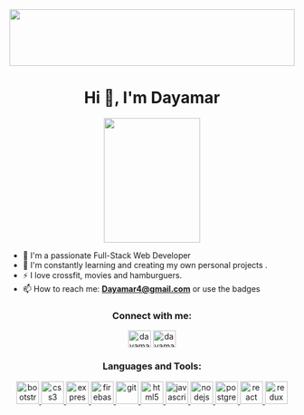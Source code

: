 <img width="100%" height="100" src="https://i.pinimg.com/originals/3b/3b/d2/3b3bd234a31c34165453a78a97befbb4.png"/>


<h1 align="center">Hi 👋, I'm Dayamar</h1>
<p  align="center"><img src="https://previews.123rf.com/images/yupiramos/yupiramos1710/yupiramos171009645/87758206-chica-de-dibujos-animados-con-la-programaci%C3%B3n-de-trabajo-de-trabajo-ilustraci%C3%B3n-vectorial.jpg" width="170" height="220" /></p>

- 🌱  I'm a passionate Full-Stack Web Developer
- 🔭  I'm constantly learning and creating my own personal projects .
- ⚡  I love crossfit, movies and hamburguers.
- 📫  How to reach me: **Dayamar4@gmail.com** or use the badges  

<h3 align="center">Connect with me:</h3>
<p align="center">
<a href="https://linkedin.com/in/dayamartinez" target="blank"><img align="center" src="https://cdn.jsdelivr.net/npm/simple-icons@3.0.1/icons/linkedin.svg" alt="dayamartinez" height="30" width="40" /></a>
<a href="https://instagram.com/dayamartinz" target="blank"><img align="center" src="https://cdn.jsdelivr.net/npm/simple-icons@3.0.1/icons/instagram.svg" alt="dayamartinz" height="30" width="40" /></a>
</p>

<h3 align="center">Languages and Tools:</h3>
<p align="center"> <a href="https://getbootstrap.com" target="_blank"> <img src="https://devicons.github.io/devicon/devicon.git/icons/bootstrap/bootstrap-plain.svg" alt="bootstrap" width="40" height="40"/> </a> <a href="https://www.w3schools.com/css/" target="_blank"> <img src="https://devicons.github.io/devicon/devicon.git/icons/css3/css3-original-wordmark.svg" alt="css3" width="40" height="40"/> </a> <a href="https://expressjs.com" target="_blank"> <img src="https://devicons.github.io/devicon/devicon.git/icons/express/express-original-wordmark.svg" alt="express" width="40" height="40"/> </a> <a href="https://firebase.google.com/" target="_blank"> <img src="https://www.vectorlogo.zone/logos/firebase/firebase-icon.svg" alt="firebase" width="40" height="40"/> </a> <a href="https://git-scm.com/" target="_blank"> <img src="https://www.vectorlogo.zone/logos/git-scm/git-scm-icon.svg" alt="git" width="40" height="40"/> </a> <a href="https://www.w3.org/html/" target="_blank"> <img src="https://devicons.github.io/devicon/devicon.git/icons/html5/html5-original-wordmark.svg" alt="html5" width="40" height="40"/> </a> <a href="https://developer.mozilla.org/en-US/docs/Web/JavaScript" target="_blank"> <img src="https://devicons.github.io/devicon/devicon.git/icons/javascript/javascript-original.svg" alt="javascript" width="40" height="40"/> </a> <a href="https://nodejs.org" target="_blank"> <img src="https://devicons.github.io/devicon/devicon.git/icons/nodejs/nodejs-original-wordmark.svg" alt="nodejs" width="40" height="40"/> </a> <a href="https://www.postgresql.org" target="_blank"> <img src="https://devicons.github.io/devicon/devicon.git/icons/postgresql/postgresql-original-wordmark.svg" alt="postgresql" width="40" height="40"/> </a> <a href="https://reactjs.org/" target="_blank"> <img src="https://devicons.github.io/devicon/devicon.git/icons/react/react-original-wordmark.svg" alt="react" width="40" height="40"/> </a> <a href="https://redux.js.org" target="_blank"> <img src="https://devicons.github.io/devicon/devicon.git/icons/redux/redux-original.svg" alt="redux" width="40" height="40"/> </a> </p>



<!--
**dayamartinez/dayamartinez** is a ✨ _special_ ✨ repository because its `README.md` (this file) appears on your GitHub profile.

Here are some ideas to get you started:

- 🔭 I’m currently working on ...
- 🌱 I’m currently learning ...
- 👯 I’m looking to collaborate on ...
- 🤔 I’m looking for help with ...
- 💬 Ask me about ...
- 📫 How to reach me: ...
- 😄 Pronouns: ...
- ⚡ Fun fact: ...
https://previews.123rf.com/images/yupiramos/yupiramos1710/yupiramos171009601/87757497-chica-de-dibujos-animados-con-la-ilustraci%C3%B3n-de-vector-de-trabajo-de-programaci%C3%B3n-port%C3%A1til.jpg
-->
